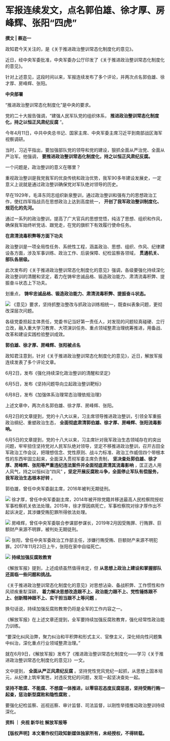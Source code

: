 

# 军报连续发文，点名郭伯雄、徐才厚、房峰辉、张阳“四虎”

**撰文 | 蔡迩一**

政知君今天关注的，是《关于推进政治整训常态化制度化的意见》。

近日，经中央军委批准，中央军委办公厅印发了《关于推进政治整训常态化制度化的意见》。

针对上述意见，这段时间以来，军报连续发布了多个评论，并两次点名郭伯雄、徐才厚、房峰辉、张阳。

**中央部署**

“推进政治整训常态化制度化”是中央的要求。

党的二十大报告强调，“建强人民军队党的组织体系， **推进政治整训常态化制度化，持之以恒正风肃纪反腐** ”。

今年4月11日，中共中央总书记、国家主席、中央军委主席习近平到南部战区海军视察调研。

当时，习近平指出，要加强部队党的领导和党的建设，狠抓全面从严治党、全面从严治军。他强调， **要推进政治整训常态化制度化，持之以恒正风肃纪反腐。**

一个问题是，政治整训的意义在哪里？

重视政治整训是我党我军的优良传统和政治优势，我军90多年建设发展史，一定意义上说就是通过政治整训确保党对军队绝对领导的历史。

早在1929年，毛泽东同志组织新泉整训，通过政治整训和强有力的思想政治工作，使红四军指战员在思想政治上达到高度统一，
**开创了我军政治整训制度化、规范化的先河。**

通过一系列的政治整训，提高了广大官兵的思想觉悟，纯洁了思想、组织和作风，确保我军始终听党话、跟党走，在党的旗帜下有效履行使命任务。

**在肃清流毒积弊等方面下功夫**

政治整训是一项全局性任务、系统性工程，涵盖政治、思想、组织、作风、纪律建设各方面，涉及军事训练、政治工作、后装保障、纪检监察各领域，
**贯通机关、部队各层级。**

此次发布的《关于推进政治整训常态化制度化的意见》强调，各级要强化持续深化政治整训的清醒和坚定，着力在铸牢忠诚品格、锻造政治能力、肃清流毒积弊、提振奋斗状态上下功夫。

划重点， **铸牢忠诚品格、锻造政治能力、肃清流毒积弊、提振奋斗状态。**

![](https://inews.gtimg.com/news_bt/O0tplux_EvOcNQ4PGUQM7gN-xeRxbkK_ZDicQPe0imRcUAA/1000)
《意见》要求，坚持抓整治整改与抓政治训练相统一，既查纠表象问题，更彻改深层次问题。

各级党委担起主体责任，党委书记当好第一责任人，对发现的问题较真碰硬、立行立改，融入重大学习教育、大项演训任务、重点领域整肃治理统筹推进，用备战、改革和建设实践检验整训成效。

**郭伯雄、徐才厚、房峰辉、张阳被点名**

政知君注意到，针对《关于推进政治整训常态化制度化的意见》，近日，解放军报连续发表了多个评论文章。

6月2日，发布《强化持续深化政治整训的清醒和坚定》

6月5日，发布《坚持问题导向立起政治整训靶标》

6月8日，发布《加强体系治理常态治理依规治理》

上述文章中，两次点名郭伯雄、徐才厚、房峰辉、张阳。

6月2日的文章提到，党的十八大以来，习主席领导推进政治整训，引领全军重振政治纲纪、重塑政治生态， **全面彻底肃清郭伯雄、徐才厚、房峰辉、张阳流毒影响。**

6月5日的文章提到，党的十八大以来，习主席针对我军政治生态领域存在的突出问题，牢牢扭住坚持党对人民军队绝对领导，坚定不移推进政治整训，召开古田全军政治工作会议，把理想信念、党性原则、战斗力标准、政治工作威信四个带根本性的东西牢固立起来，全面深入贯彻军委主席负责制，
**坚决查处郭伯雄、徐才厚、房峰辉、张阳等严重违纪违法案件并全面彻底肃清其流毒影响** ，匡正选人用人风气，持之以恒纠治“四风”
**，坚定开展反腐败斗争，全面停止军队有偿服务，我军政治生态根本好转** 。

郭伯雄，曾任中央军委副主席，2016年被判无期徒刑。

![](https://inews.gtimg.com/news_bt/OXnv5RojKss8H0uMP4yZ1fcdOP9WG2ubA6p6dvKgIXmpMAA/1000)
徐才厚，曾任中央军委副主席，2014年被开除党籍并移送最高人民检察院授权军事检察机关依法处理。2015年，徐才厚因病死亡，军事检察院对徐才厚作出不起诉决定，其涉嫌受贿犯罪所得依法处理。

![](https://inews.gtimg.com/news_bt/Ow2nW3jXL-rDAYmzhNdZHHj4GNglR6oAjxaSuun67D6JoAA/1000)
房峰辉，曾任中央军委联合参谋部参谋长，2019年2月因受贿罪、行贿罪、巨额财产来源不明罪，被判处无期徒刑。

![](https://inews.gtimg.com/news_bt/O_zAVotqlSJ7-qndrMJxXA-P-dJCrNCMQb9iyJCvwgfZMAA/1000)
张阳，曾任中央军委政治工作部主任，涉嫌行贿受贿、巨额财产来源不明犯罪。2017年11月23日上午，张阳在家中自缢死亡。

![](https://inews.gtimg.com/news_bt/OwTv3k-jX6Ui8XZisxOWu8CX01CRbz6iaWH9V31p9pkl4AA/1000)
**持续加强反腐败教育**

《解放军报》提到，上述成绩虽然值得肯定，但 **从思想上政治上建设和掌握部队还面临一些问题和挑战。**

《关于推进政治整训常态化制度化的意见》对思想沾染、备战积弊、工作惯性和作风顽疾重犁深耕，
**着力解决思想改造跟不上、政治能力跟不上、党性锤炼跟不上、创新精神跟不上、实干担当跟不上等问题** 。

换句话说，持续加强反腐败教育仍将是全军的工作内容之一。

《解放军报》在上述文章还提到，全军要持续加强反腐败教育，强化经常性政治能力训练。

“要深化纠风治弊，聚力纠治和平积弊和形式主义、官僚主义，深化倾向性问题集中纠治，深化重点行业领域整肃治理。”

就在6月9日，《解放军报》发布了《推进政治整训常态化制度化——学习《关于推进政治整训常态化制度化的意见》》一文。

文中提到， **全面从严正风肃纪反腐** 。坚持党性党风党纪一起抓，从思想上固本培元，从纪律上筑牢篱笆，对违反党纪的问题，发现一起坚决查处一起。

**坚持不敢腐、不能腐、不想腐一体推进，以零容忍态度反腐惩恶，坚持受贿行贿一起查，惩治新型腐败和隐性腐败** 。

要强化纪检监察、巡视巡察、审计监督、司法监督，以刚性举措推动政治整训持续深化。

**资料 ｜ 央视 新华社 解放军报等**

**【版权声明】本文著作权归政知新媒体独家所有，未经授权，不得转载。**

